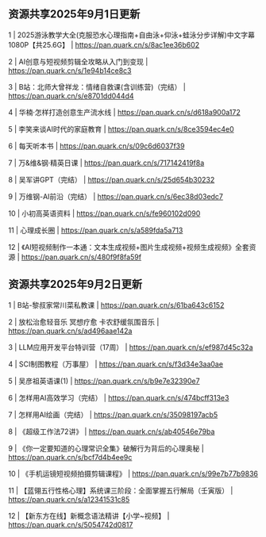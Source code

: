 
## 资源共享2025年9月1日更新
1 | 2025游泳教学大全(克服恐水心理指南+自由泳+仰泳+蛙泳分步详解)中文字幕 1080P【共25.6G】 | https://pan.quark.cn/s/8ac1ee36b602

2 | AI创意与短视频剪辑全攻略从入门到变现 | https://pan.quark.cn/s/1e94b14ce8c3

3 | B站：北师大曾祥龙：情绪自救课(含训练营)（完结） | https://pan.quark.cn/s/e8701dd044d4

4 | 华楠·怎样打造创意生产流水线 | https://pan.quark.cn/s/d618a900a172

5 | 李笑来谈AI时代的家庭教育 | https://pan.quark.cn/s/8ce3594ec4e0

6 | 每天听本书 | https://pan.quark.cn/s/09c6d6037f39

7 | 万&维&钢·精英日课 | https://pan.quark.cn/s/717142419f8a

8 | 吴军讲GPT（完结） | https://pan.quark.cn/s/25d654b30232

9 | 万维钢-AI前沿（完结） | https://pan.quark.cn/s/6ec38d03edc7

10 | 小初高英语资料 | https://pan.quark.cn/s/fe960102d090

11 | 心理成长圈 | https://pan.quark.cn/s/a589fda5a713

12 | 《AI短视频制作一本通：文本生成视频+图片生成视频+视频生成视频》全套资源 | https://pan.quark.cn/s/480f9f8fa59f

## 资源共享2025年9月2日更新
1 | B站-黎叔家常川菜私教课 | https://pan.quark.cn/s/61ba643c6152

2 | 放松治愈轻音乐 冥想疗愈 卡农舒缓氛围音乐 | https://pan.quark.cn/s/ad496aae142a

3 | LLM应用开发平台特训营（17周） | https://pan.quark.cn/s/ef987d45c32a

4 | SCI制图教程（万事屋） | https://pan.quark.cn/s/f3d34e3aa0ae

5 | 吴彦祖英语课(1) | https://pan.quark.cn/s/b9e7e32390e7

6 | 怎样用AI高效学习（完结） | https://pan.quark.cn/s/474bcff313e3

7 | 怎样用AI绘画（完结） | https://pan.quark.cn/s/35098197acb5

8 | 《超级工作法72讲》 | https://pan.quark.cn/s/ab40546e79ba

9 | 《你一定要知道的心理常识全集》破解行为背后的心理奥秘 | https://pan.quark.cn/s/bcf7d4b4ee9c

10 | 《手机运镜短视频拍摄剪辑课程》 | https://pan.quark.cn/s/99e7b77b9836

11 | 【蓝翎五行性格心理】系统课三阶段：全面掌握五行解局（壬寅版） | https://pan.quark.cn/s/a12341531c85

12 | 【新东方在线】新概念语法精讲【小学~视频】 | https://pan.quark.cn/s/5054742d0817



